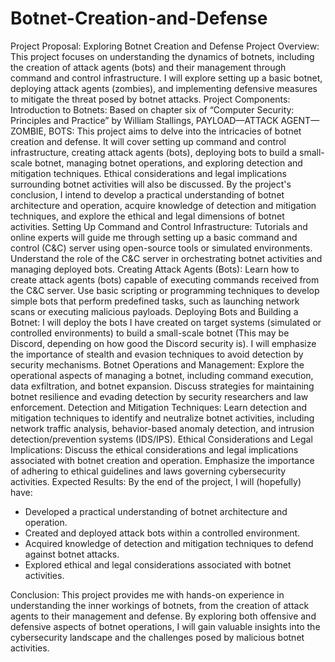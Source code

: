 # Botnet-Creation-and-Defense
Project Proposal: Exploring Botnet Creation and Defense
Project Overview:
This project focuses on understanding the dynamics of botnets, including the creation of attack agents (bots) and their management through command and control infrastructure. I will explore setting up a basic botnet, deploying attack agents (zombies), and implementing defensive measures to mitigate the threat posed by botnet attacks.
Project Components:
Introduction to Botnets:
Based on chapter six of “Computer Security: Principles and Practice” by William Stallings, PAYLOAD—ATTACK AGENT—ZOMBIE, BOTS: This project aims to delve into the intricacies of botnet creation and defense. It will cover setting up command and control infrastructure, creating attack agents (bots), deploying bots to build a small-scale botnet, managing botnet operations, and exploring detection and mitigation techniques. Ethical considerations and legal implications surrounding botnet activities will also be discussed. By the project's conclusion, I intend to develop a practical understanding of botnet architecture and operation, acquire knowledge of detection and mitigation techniques, and explore the ethical and legal dimensions of botnet activities.
Setting Up Command and Control Infrastructure:
 Tutorials and online experts will guide me through setting up a basic command and control (C&C) server using open-source tools or simulated environments. Understand the role of the C&C server in orchestrating botnet activities and managing deployed bots.
Creating Attack Agents (Bots):
 Learn how to create attack agents (bots) capable of executing commands received from the C&C server. Use basic scripting or programming techniques to develop simple bots that perform predefined tasks, such as launching network scans or executing malicious payloads.
Deploying Bots and Building a Botnet: 
I will deploy the bots I have created on target systems (simulated or controlled environments) to build a small-scale botnet (This may be Discord, depending on how good the Discord security is). I will emphasize the importance of stealth and evasion techniques to avoid detection by security mechanisms.
Botnet Operations and Management: 
Explore the operational aspects of managing a botnet, including command execution, data exfiltration, and botnet expansion. Discuss strategies for maintaining botnet resilience and evading detection by security researchers and law enforcement.
Detection and Mitigation Techniques:
 Learn detection and mitigation techniques to identify and neutralize botnet activities, including network traffic analysis, behavior-based anomaly detection, and intrusion detection/prevention systems (IDS/IPS).
Ethical Considerations and Legal Implications: 
Discuss the ethical considerations and legal implications associated with botnet creation and operation. Emphasize the importance of adhering to ethical guidelines and laws governing cybersecurity activities.
Expected Results:
By the end of the project, I will (hopefully) have:
- Developed a practical understanding of botnet architecture and operation.
- Created and deployed attack bots within a controlled environment.
- Acquired knowledge of detection and mitigation techniques to defend against botnet attacks.
- Explored ethical and legal considerations associated with botnet activities.

Conclusion:
This project provides me with hands-on experience in understanding the inner workings of botnets, from the creation of attack agents to their management and defense. By exploring both offensive and defensive aspects of botnet operations, I will gain valuable insights into the cybersecurity landscape and the challenges posed by malicious botnet activities.


